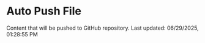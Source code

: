 # Auto Push File

Content that will be pushed to GitHub repository.
Last updated: 06/29/2025, 01:28:55 PM